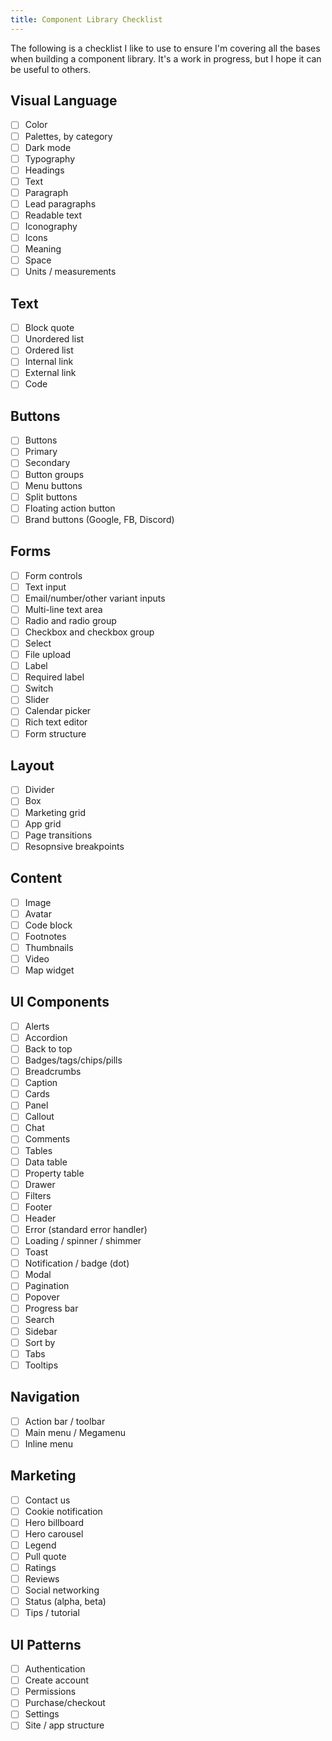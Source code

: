 ```yaml
---
title: Component Library Checklist
---
```


The following is a checklist I like to use to ensure I'm covering all the bases when building a component library. It's a work in progress, but I hope it can be useful to others.

## Visual Language

- [ ]  Color
  - [ ]  Palettes, by category
  - [ ]  Dark mode
- [ ]  Typography
  - [ ]  Headings
  - [ ]  Text
  - [ ]  Paragraph
  - [ ]  Lead paragraphs
  - [ ]  Readable text
- [ ]  Iconography
  - [ ]  Icons
  - [ ]  Meaning
- [ ]  Space
  - [ ]  Units / measurements

## Text

- [ ]  Block quote
- [ ]  Unordered list
- [ ]  Ordered list
- [ ]  Internal link
- [ ]  External link
- [ ]  Code

## Buttons

- [ ]  Buttons
  - [ ]  Primary
  - [ ]  Secondary
  - [ ]  Button groups
  - [ ]  Menu buttons
  - [ ]  Split buttons
  - [ ]  Floating action button
  - [ ]  Brand buttons (Google, FB, Discord)

## Forms

- [ ]  Form controls
  - [ ]  Text input
  - [ ]  Email/number/other variant inputs
  - [ ]  Multi-line text area
  - [ ]  Radio and radio group
  - [ ]  Checkbox and checkbox group
  - [ ]  Select
  - [ ]  File upload
  - [ ]  Label
  - [ ]  Required label
  - [ ]  Switch
  - [ ]  Slider
  - [ ]  Calendar picker
  - [ ]  Rich text editor
- [ ]  Form structure

## Layout

- [ ]  Divider
- [ ]  Box
- [ ]  Marketing grid
- [ ]  App grid
- [ ]  Page transitions
- [ ]  Resopnsive breakpoints

## Content

- [ ]  Image
- [ ]  Avatar
- [ ]  Code block
- [ ]  Footnotes
- [ ]  Thumbnails
- [ ]  Video
- [ ]  Map widget

## UI Components

- [ ]  Alerts
- [ ]  Accordion
- [ ]  Back to top
- [ ]  Badges/tags/chips/pills
- [ ]  Breadcrumbs
- [ ]  Caption
- [ ]  Cards
  - [ ]  Panel
  - [ ]  Callout
- [ ]  Chat
- [ ]  Comments
- [ ]  Tables
  - [ ]  Data table
  - [ ]  Property table
- [ ]  Drawer
- [ ]  Filters
- [ ]  Footer
- [ ]  Header
- [ ]  Error (standard error handler)
- [ ]  Loading / spinner / shimmer
- [ ]  Toast
- [ ]  Notification / badge (dot)
- [ ]  Modal
- [ ]  Pagination
- [ ]  Popover
- [ ]  Progress bar
- [ ]  Search
- [ ]  Sidebar
- [ ]  Sort by
- [ ]  Tabs
- [ ]  Tooltips

## Navigation

- [ ]  Action bar / toolbar
- [ ]  Main menu / Megamenu
- [ ]  Inline menu

## Marketing

- [ ]  Contact us
- [ ]  Cookie notification
- [ ]  Hero billboard
- [ ]  Hero carousel
- [ ]  Legend
- [ ]  Pull quote
- [ ]  Ratings
- [ ]  Reviews
- [ ]  Social networking
- [ ]  Status (alpha, beta)
- [ ]  Tips / tutorial

## UI Patterns

- [ ]  Authentication
- [ ]  Create account
- [ ]  Permissions
- [ ]  Purchase/checkout
- [ ]  Settings
- [ ]  Site / app structure
